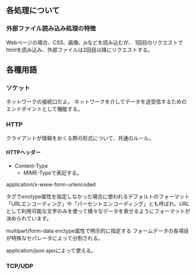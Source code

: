 ## 各処理について
### 外部ファイル読み込み処理の特徴
Webページの場合、CSS、画像、jsなどを読み込むが、
1回目のリクエストでhtmlを読み込み、外部ファイルは2回目以降にリクエストする。


## 各種用語
### ソケット
ネットワークの接続口だよ。
ネットワークを介してデータを送受信するためのエンドポイントとして機能する。

### HTTP
クライアントが情報をおくる際の形式について、共通のルール。

#### HTTPヘッダー
- Content-Type
  - MIME-Typeで表記する。

application/x-www-form-urlencoded
  <form>タグでenctype属性を指定しなかった場合に使われるデフォルトのフォーマット
  「URLエンコーディング」や「パーセントエンコーディング」とも呼ばれ、URLとして利用可能な文字のみを使って様々なデータを表せるようにフォーマットが決められています。

multipart/form-data
  enctype属性で明示的に指定する
  フォームデータの各項目が特殊なセパレータによって分割される。

application/json
  ajaxによって使える。


### TCP/UDP

